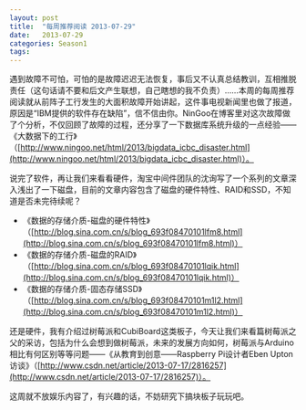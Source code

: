```yaml
---
layout: post
title:  "每周推荐阅读 2013-07-29"
date:   2013-07-29
categories: Season1
tags:
---
```


遇到故障不可怕，可怕的是故障迟迟无法恢复，事后又不认真总结教训，互相推脱责任（这句话请不要和后文产生联想，自己瞎想的我不负责）……本周的每周推荐阅读就从前阵子工行发生的大面积故障开始讲起，这件事电视新闻里也做了报道，原因是“IBM提供的软件存在缺陷”，信不信由你。NinGoo在博客里对这次故障做了个分析，不仅回顾了故障的过程，还分享了一下数据库系统升级的一点经验——《大数据下的工行》（[http://www.ningoo.net/html/2013/bigdata_icbc_disaster.html](http://www.ningoo.net/html/2013/bigdata_icbc_disaster.html)）。

说完了软件，再让我们来看看硬件，淘宝中间件团队的沈询写了一个系列的文章深入浅出了一下磁盘，目前的文章内容包含了磁盘的硬件特性、RAID和SSD，不知道是否未完待续呢？

* 《数据的存储介质-磁盘的硬件特性》（[http://blog.sina.com.cn/s/blog_693f08470101lfm8.html](http://blog.sina.com.cn/s/blog_693f08470101lfm8.html)）
* 《数据的存储介质-磁盘的RAID》（[http://blog.sina.com.cn/s/blog_693f08470101lqik.html](http://blog.sina.com.cn/s/blog_693f08470101lqik.html)）
* 《数据的存储介质-固态存储SSD》（[http://blog.sina.com.cn/s/blog_693f08470101m1l2.html](http://blog.sina.com.cn/s/blog_693f08470101m1l2.html)）

还是硬件，我有介绍过树莓派和CubiBoard这类板子，今天让我们来看篇树莓派之父的采访，包括为什么会想到做树莓派，未来的发展方向如何，树莓派与Arduino相比有何区别等等问题——《从教育到创意——Raspberry Pi设计者Eben Upton访谈》（[http://www.csdn.net/article/2013-07-17/2816257](http://www.csdn.net/article/2013-07-17/2816257)）。

这周就不放娱乐内容了，有兴趣的话，不妨研究下搞块板子玩玩吧。
